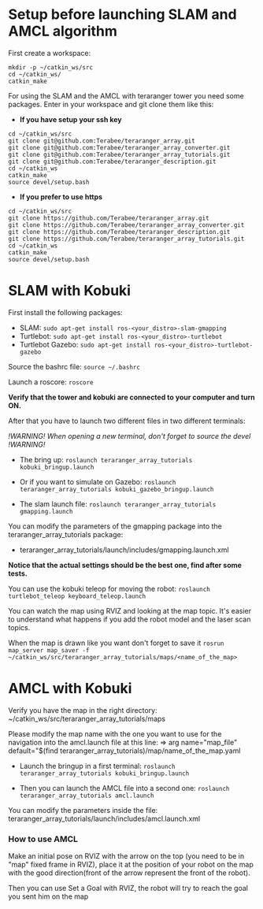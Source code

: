 # Setup before launching SLAM and AMCL algorithm

First create a workspace:
```
mkdir -p ~/catkin_ws/src
cd ~/catkin_ws/
catkin_make
```
For using the SLAM and the AMCL with teraranger tower you need some packages.
Enter in your workspace and git clone them like this:

- **If you have setup your ssh key**

```
cd ~/catkin_ws/src
git clone git@github.com:Terabee/teraranger_array.git 
git clone git@github.com:Terabee/teraranger_array_converter.git
git clone git@github.com:Terabee/teraranger_array_tutorials.git
git clone git@github.com:Terabee/teraranger_description.git
cd ~/catkin_ws
catkin_make
source devel/setup.bash
```
- **If you prefer to use https**

```
cd ~/catkin_ws/src
git clone https://github.com/Terabee/teraranger_array.git
git clone https://github.com/Terabee/teraranger_array_converter.git
git clone https://github.com/Terabee/teraranger_description.git
git clone https://github.com/Terabee/teraranger_array_tutorials.git
cd ~/catkin_ws
catkin_make
source devel/setup.bash
```

# SLAM with Kobuki

First install the following packages:
- SLAM: `sudo apt-get install ros-<your_distro>-slam-gmapping`
- Turtlebot: `sudo apt-get install ros-<your_distro>-turtlebot`
- Turtlebot Gazebo: `sudo apt-get install ros-<your_distro>-turtlebot-gazebo`

Source the bashrc file: `source ~/.bashrc`

Launch a roscore: `roscore`

**Verify that the tower and kobuki are connected to your computer and turn ON.**

After that you have to launch two different files in two different terminals:

*!WARNING! When opening a new terminal, don't forget to source the devel !WARNING!* 

- The bring up: 
`roslaunch teraranger_array_tutorials kobuki_bringup.launch`  

- Or if you want to simulate on Gazebo:
`roslaunch teraranger_array_tutorials kobuki_gazebo_bringup.launch` 
 
- The slam launch file:
`roslaunch teraranger_array_tutorials gmapping.launch` 

You can modify the parameters of the gmapping package into the teraranger_array_tutorials package:
- teraranger_array_tutorials/launch/includes/gmapping.launch.xml 

 **Notice that the actual settings should be the best one, find after some tests.**

You can use the kobuki teleop for moving the robot:
`roslaunch turtlebot_teleop keyboard_teleop.launch`

You can watch the map using RVIZ and looking at the map topic. It's easier to understand what happens if you add the robot model and the laser scan topics.

When the map is drawn like you want don't forget to save it
`rosrun map_server map_saver -f ~/catkin_ws/src/teraranger_array_tutorials/maps/<name_of_the_map>`

# AMCL with Kobuki 

Verify you have the map in the right directory: ~/catkin_ws/src/teraranger_array_tutorials/maps

Please modify the map name with the one you want to use for the navigation into the amcl.launch file at this line:
=> arg name="map_file" default="$(find teraranger_array_tutorials)/map/name_of_the_map.yaml

- Launch the bringup in a first terminal:
`roslaunch teraranger_array_tutorials kobuki_bringup.launch`

- Then you can launch the AMCL file into a second one:
`roslaunch teraranger_array_tutorials amcl.launch`

You can modify the parameters inside the file: teraranger_array_tutorials/launch/includes/amcl.launch.xml

### How to use AMCL

Make an initial pose on RVIZ with the arrow on the top (you need to be in "map" fixed frame in RVIZ), place it at the position of your robot on the map with the good direction(front of the arrow represent the front of the robot).

Then you can use Set a Goal with RVIZ, the robot will try to reach the goal you sent him on the map 

